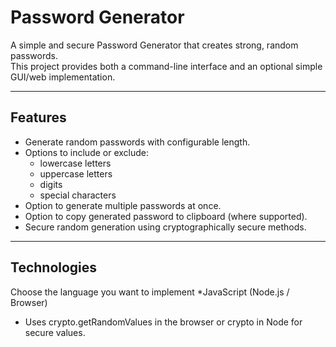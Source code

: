 # Password Generator

A simple and secure Password Generator that creates strong, random passwords.  
This project provides both a command-line interface and an optional simple GUI/web implementation.

---

## Features

- Generate random passwords with configurable length.
- Options to include or exclude:
  - lowercase letters
  - uppercase letters
  - digits
  - special characters
- Option to generate multiple passwords at once.
- Option to copy generated password to clipboard (where supported).
- Secure random generation using cryptographically secure methods.

---

## Technologies
Choose the language you want to implement
*JavaScript (Node.js / Browser)
- Uses crypto.getRandomValues in the browser or crypto in Node for secure values.

